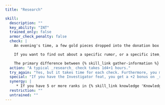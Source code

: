 ```yaml
---
title: "Research"

skill:
  description: ""
  key_ability: "INT"
  trained_only: false
  armor_check_penalty: false
  check: |
    An evening's time, a few gold pieces dropped into the donation box of the local bard's guild or temple, and a DC 10 _research_ check get you a general idea of a city's major news items, assuming there are no obvious reasons why the information would be withheld. The higher your check result, the better the information.

    If you want to find out about a specific rumor, or a specific item, or obtain a map, or do something else along those lines, the DC for the check is 15 to 25, or even higher.

    The primary difference between {% skill_link gather-information %} and _research_ is how the information is obtained. {% skill_link gather-information %} involves rubbing elbows with the locals at a bar or the market, whereas _research_ involves poring through scrolls and other documents in a temple, library, guild, or other such location.
  action: "A typical _research_ check takes 1d4+1 hours."
  try_again: "Yes, but it takes time for each check. Furthermore, you may draw attention to yourself if you repeatedly pursue a certain type of information."
  special: "If you have the Investigator feat, you get a +2 bonus on _research_ checks."
  synergy: |
     * If you have 5 or more ranks in {% skill_link knowledge 'Knowledge (Local)' %}, you get a synergy bonus on _research_ checks.
  restriction: ""
  untrained: ""
---
```

